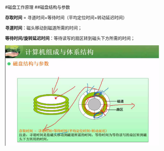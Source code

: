 #磁盘工作原理
##磁盘结构与参数

**存取时间** = 寻道时间+等待时间（平均定位时间+转动延迟时间）

**寻道时间**：磁头移动到磁道所需的时间；

**等待时间/旋转延迟时间**：等待读写的扇区转到磁头下方所需的时间；

![](/imgs/1.2.14-1磁盘结构与参数.png)
